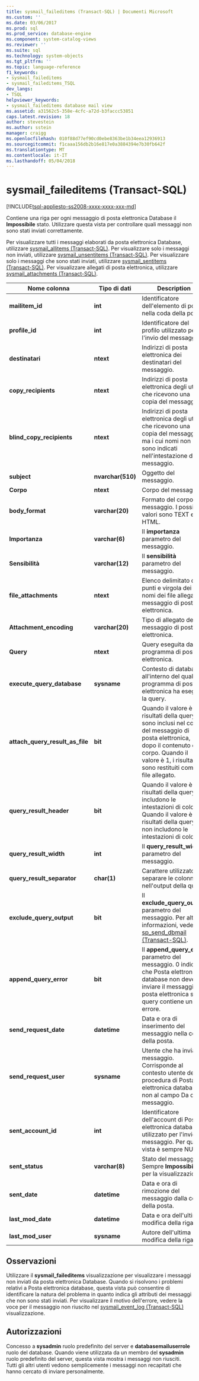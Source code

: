 ```yaml
---
title: sysmail_faileditems (Transact-SQL) | Documenti Microsoft
ms.custom: ''
ms.date: 03/06/2017
ms.prod: sql
ms.prod_service: database-engine
ms.component: system-catalog-views
ms.reviewer: ''
ms.suite: sql
ms.technology: system-objects
ms.tgt_pltfrm: ''
ms.topic: language-reference
f1_keywords:
- sysmail_faileditems
- sysmail_faileditems_TSQL
dev_langs:
- TSQL
helpviewer_keywords:
- sysmail_faileditems database mail view
ms.assetid: a31562c5-358e-4cfc-a72d-b3faccc53851
caps.latest.revision: 18
author: stevestein
ms.author: sstein
manager: craigg
ms.openlocfilehash: 010f88d77ef90cd0ebe8363be1b34eea12936913
ms.sourcegitcommit: f1caaa156db2b16e817e0a3884394e7b30fb642f
ms.translationtype: MT
ms.contentlocale: it-IT
ms.lasthandoff: 05/04/2018
---
```

# <a name="sysmailfaileditems-transact-sql"></a>sysmail_faileditems (Transact-SQL)
[!INCLUDE[tsql-appliesto-ss2008-xxxx-xxxx-xxx-md](../../includes/tsql-appliesto-ss2008-xxxx-xxxx-xxx-md.md)]

  Contiene una riga per ogni messaggio di posta elettronica Database il **Impossibile** stato. Utilizzare questa vista per controllare quali messaggi non sono stati inviati correttamente.  
  
 Per visualizzare tutti i messaggi elaborati da posta elettronica Database, utilizzare [sysmail_allitems &#40;Transact-SQL&#41;](../../relational-databases/system-catalog-views/sysmail-allitems-transact-sql.md). Per visualizzare solo i messaggi non inviati, utilizzare [sysmail_unsentitems &#40;Transact-SQL&#41;](../../relational-databases/system-catalog-views/sysmail-unsentitems-transact-sql.md). Per visualizzare solo i messaggi che sono stati inviati, utilizzare [sysmail_sentitems &#40;Transact-SQL&#41;](../../relational-databases/system-catalog-views/sysmail-sentitems-transact-sql.md). Per visualizzare allegati di posta elettronica, utilizzare [sysmail_attachments &#40;Transact-SQL&#41;](../../relational-databases/system-catalog-views/sysmail-mailattachments-transact-sql.md).  
  
|Nome colonna|Tipo di dati|Description|  
|-----------------|---------------|-----------------|  
|**mailitem_id**|**int**|Identificatore dell'elemento di posta nella coda della posta.|  
|**profile_id**|**int**|Identificatore del profilo utilizzato per l'invio del messaggio.|  
|**destinatari**|**ntext**|Indirizzi di posta elettronica dei destinatari del messaggio.|  
|**copy_recipients**|**ntext**|Indirizzi di posta elettronica degli utenti che ricevono una copia del messaggio.|  
|**blind_copy_recipients**|**ntext**|Indirizzi di posta elettronica degli utenti che ricevono una copia del messaggio, ma i cui nomi non sono indicati nell'intestazione del messaggio.|  
|**subject**|**nvarchar(510)**|Oggetto del messaggio.|  
|**Corpo**|**ntext**|Corpo del messaggio.|  
|**body_format**|**varchar(20)**|Formato del corpo del messaggio. I possibili valori sono TEXT e HTML.|  
|**Importanza**|**varchar(6)**|Il **importanza** parametro del messaggio.|  
|**Sensibilità**|**varchar(12)**|Il **sensibilità** parametro del messaggio.|  
|**file_attachments**|**ntext**|Elenco delimitato da punti e virgola dei nomi dei file allegati al messaggio di posta elettronica.|  
|**Attachment_encoding**|**varchar(20)**|Tipo di allegato del messaggio di posta elettronica.|  
|**Query**|**ntext**|Query eseguita dal programma di posta elettronica.|  
|**execute_query_database**|**sysname**|Contesto di database all'interno del quale il programma di posta elettronica ha eseguito la query.|  
|**attach_query_result_as_file**|**bit**|Quando il valore è 0, i risultati della query sono inclusi nel corpo del messaggio di posta elettronica, dopo il contenuto del corpo. Quando il valore è 1, i risultati sono restituiti come file allegato.|  
|**query_result_header**|**bit**|Quando il valore è 1, i risultati della query includono le intestazioni di colonna. Quando il valore è 0, i risultati della query non includono le intestazioni di colonna.|  
|**query_result_width**|**int**|Il **query_result_width** parametro del messaggio.|  
|**query_result_separator**|**char(1)**|Carattere utilizzato per separare le colonne nell'output della query.|  
|**exclude_query_output**|**bit**|Il **exclude_query_output** parametro del messaggio. Per altre informazioni, vedere [sp_send_dbmail &#40;Transact-SQL&#41;](../../relational-databases/system-stored-procedures/sp-send-dbmail-transact-sql.md).|  
|**append_query_error**|**bit**|Il **append_query_error** parametro del messaggio. 0 indica che Posta elettronica database non deve inviare il messaggio di posta elettronica se la query contiene un errore.|  
|**send_request_date**|**datetime**|Data e ora di inserimento del messaggio nella coda della posta.|  
|**send_request_user**|**sysname**|Utente che ha inviato il messaggio. Corrisponde al contesto utente della procedura di Posta elettronica database e non al campo Da del messaggio.|  
|**sent_account_id**|**int**|Identificatore dell'account di Posta elettronica database utilizzato per l'invio del messaggio. Per questa vista è sempre NULL.|  
|**sent_status**|**varchar(8)**|Stato del messaggio. Sempre **Impossibile** per la visualizzazione.|  
|**sent_date**|**datetime**|Data e ora di rimozione del messaggio dalla coda della posta.|  
|**last_mod_date**|**datetime**|Data e ora dell'ultima modifica della riga.|  
|**last_mod_user**|**sysname**|Autore dell'ultima modifica della riga.|  
  
## <a name="remarks"></a>Osservazioni  
 Utilizzare il **sysmail_faileditems** visualizzazione per visualizzare i messaggi non inviati da posta elettronica Database. Quando si risolvono i problemi relativi a Posta elettronica database, questa vista può consentire di identificare la natura del problema in quanto indica gli attributi dei messaggi che non sono stati inviati. Per visualizzare il motivo dell'errore, vedere la voce per il messaggio non riuscito nel [sysmail_event_log &#40;Transact-SQL&#41; ](../../relational-databases/system-catalog-views/sysmail-event-log-transact-sql.md) visualizzazione.  
  
## <a name="permissions"></a>Autorizzazioni  
 Concesso a **sysadmin** ruolo predefinito del server e **databasemailuserrole** ruolo del database. Quando viene utilizzata da un membro del **sysadmin** ruolo predefinito del server, questa vista mostra i messaggi non riusciti. Tutti gli altri utenti vedono semplicemente i messaggi non recapitati che hanno cercato di inviare personalmente.  
  
  
